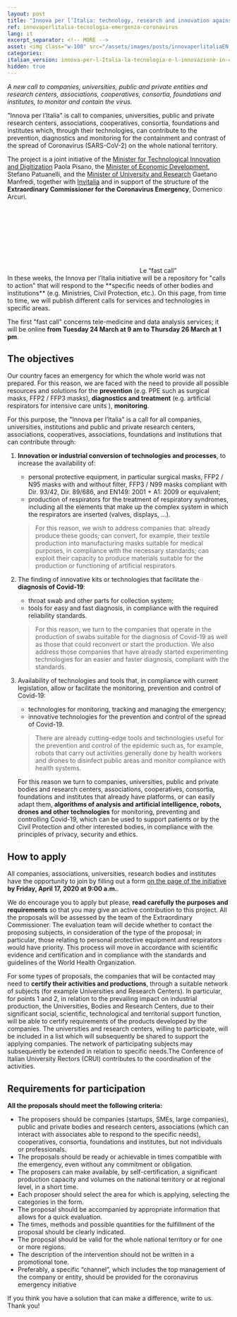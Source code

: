 ```yaml
---
layout: post
title: "Innova per l’Italia: technology, research and innovation against the COVID emergency"
ref: innovaperlitalia-tecnologia-emergenza-coronavirus
lang: it
excerpt_separator: <!-- MORE -->
asset: <img class="w-100" src="/assets/images/posts/innovaperlitaliaEN.png" alt="Innova per l'Italia"/>
categories:
italian_version: innova-per-l-Italia-la-tecnologia-e-l-innovazione-in-campo-contro-l-emergenza-covid-19
hidden: true
---
```


_A new call to companies, universities, public and private entities and research centers, associations, cooperatives, consortia, foundations and institutes, to monitor and contain the virus._

<!-- MORE -->

"Innova per l’Italia" is call  to companies, universities, public and private research centers, associations, cooperatives, consortia, foundations and institutes which, through their technologies, can contribute to the prevention, diagnostics and monitoring for the containment and contrast of the spread of Coronavirus (SARS-CoV-2) on the whole national territory.

The project is a joint initiative of the [Minister for Technological Innovation and Digitization](https://innovazione.gov.it/) Paola Pisano, the [Minister of Economic Development](https://www.mise.gov.it/index.php/it/), Stefano Patuanelli, and the [Minister of University and Research](https://www.miur.gov.it/) Gaetano Manfredi, together with [Invitalia](https://www.invitalia.it/) and in support of the structure of the **Extraordinary Commissioner for the Coronavirus Emergency**, Domenico Arcuri.

<div class="callout mb-4">
  <div class="callout-title px-1 px-sm-3"><svg class="icon d-none d-sm-inline-block"><use xlink:href="{{ site.baseurl }}/assets/bootstrap-italia/dist/svg/sprite.svg#it-inbox"></use></svg>Le “fast call”</div>
  <div markdown="1">
In these weeks, the Innova per l’Italia initiative will be a repository for "calls to action" that will respond to the **specific needs of other bodies and institutions** (e.g. Ministries, Civil Protection, etc.). On this page, from time to time, we will publish different calls for services and technologies in specific areas.

The first "fast call" concerns tele-medicine and data analysis services; it will be online **from Tuesday 24 March at 9 am to Thursday 26 March at 1 pm**.
  </div>
</div>

## The objectives

Our country faces an emergency for which the whole world was not prepared. For this reason, we are faced with the need to provide all possible resources and solutions for the **prevention** (e.g. PPE such as surgical masks, FFP2 / FFP3 masks),  **diagnostics and treatment** (e.g. artificial respirators for intensive care units ), **monitoring**.

For this purpose, the "Innova per l’Italia" is a call for all companies, universities, institutions and public and private research centers, associations, cooperatives, associations, foundations and institutions that can contribute through:

1. **Innovation or industrial conversion of technologies and processes**, to increase the availability of:
     - personal protective equipment, in particular surgical masks, FFP2 / N95 masks with and without filter, FFP3 / N99 masks compliant with Dir. 93/42, Dir. 89/686, and EN149: 2001 + A1: 2009 or equivalent;
     - production of respirators for the treatment of respiratory syndromes, including all the elements that make up the complex system in which the respirators are inserted (valves, displays, ...).

     > For this reason, we wish to address companies that: already produce these goods; can convert, for example, their textile production into manufacturing masks suitable for medical purposes, in compliance with the necessary standards; can exploit their capacity to produce materials suitable for the production or functioning of artificial respirators.

2. The finding of innovative kits or technologies that facilitate the **diagnosis of Covid-19**:
     - throat swab and other parts for collection system;
     - tools for easy and fast diagnosis, in compliance with the required reliability standards.

     > For this reason, we turn to the companies that operate in the production of swabs suitable for the diagnosis of Covid-19 as well as those that could reconvert or start the production. We also address  those companies that have already started experimenting technologies for an easier and faster diagnosis, compliant with the standards.

3. Availability of technologies and tools that, in compliance with current legislation, allow or facilitate the monitoring, prevention and control of Covid-19:
     - technologies for monitoring, tracking and managing the emergency;
     - innovative technologies for the prevention and control of the spread of Covid-19.

     > There are already cutting-edge tools and technologies useful for the prevention and control of the epidemic such as, for example, robots that carry out activities generally done by health workers and drones to disinfect public areas and monitor compliance with health systems.

     For this reason we turn to companies, universities, public and private bodies and research centers, associations, cooperatives, consortia, foundations and institutes  that already have platforms, or can easily adapt them, **algorithms of analysis and artificial intelligence, robots, drones and other technologies** for monitoring, preventing and controlling Covid-19, which can be used to support patients or  by the Civil Protection and other interested bodies, in compliance with the principles of privacy, security and ethics.

## How to apply

All companies, associations, universities, research bodies and institutes have the opportunity to join by filling out a form [on the page of the initiative](https://innovaperlitalia.agid.gov.it/) **by Friday, April 17, 2020 at 9:00 a.m.**.

We do encourage you to apply but please, **read carefully the purposes and requirements** so that you may give an active contribution to this project.
All the proposals will be assessed by the team of the Extraordinary Commissioner. The evaluation team will decide whether to contact the proposing subjects, in consideration of the type of the proposal; in particular, those relating to personal protective equipment and respirators would have priority. This process will move in accordance with scientific evidence and certification and in compliance with the  standards and guidelines of the World Health Organization.

For some types of proposals, the companies that will be contacted may need to **certify their activities and productions**, through a suitable network of subjects (for example Universities and Research Centers). In particular, for points 1 and 2, in relation to the prevailing impact on industrial production, the Universities, Bodies and Research Centers, due to their significant social, scientific, technological and territorial support function, will be able to certify requirements of the products developed by the companies. The universities  and research centers, willing to participate, will be included in a list which will subsequently be shared to support the applying companies. The network of participating subjects may subsequently be extended in relation to specific needs.The Conference of Italian University Rectors (CRUI) contributes to the coordination of the activities.

## Requirements for participation

**All the proposals should meet the following criteria:**

- The proposers should be companies (startups, SMEs, large companies), public and private bodies and research centers, associations (which can interact with associates able to respond to the specific needs), cooperatives, consortia, foundations and institutes, but  not individuals or professionals.
- The  proposals should be ready or achievable in times compatible with the emergency, even without any commitment or obligation.
- The proposers  can make available, by self-certification, a significant production capacity and volumes on the national territory or at regional level, in a short time.
- Each proposer should select the area for which is applying, selecting the categories in the form.
- The proposal should be accompanied by appropriate information that allows for a quick evaluation.
- The times, methods and possible quantities for the fulfillment of the proposal should be clearly indicated.
- The proposal should be valid for the whole national territory or for one or more regions.
- The description of the intervention should not be written in a promotional tone.
- Preferably, a specific “channel”, which includes the top management of the company or entity, should be provided for the coronavirus emergency initiative

If you think you have a solution that can make a difference, write to us. Thank you!

